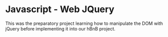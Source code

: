# Javascript - Web JQuery

This was the preparatory project learning how to manipulate the DOM with jQuery
before implementing it into our hBnB project.
